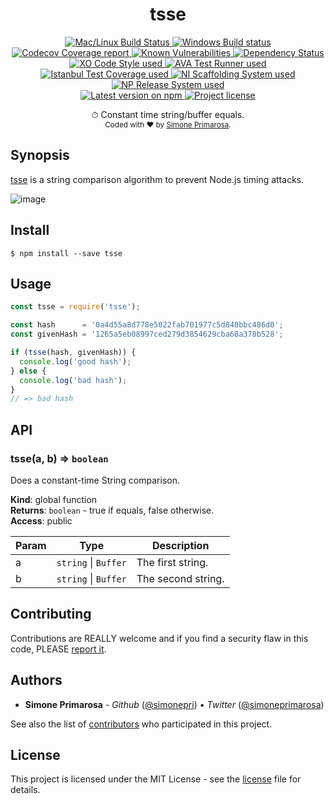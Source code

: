 <h1 align="center">
  <b>tsse</b>
</h1>
<p align="center">
  <!-- CI - TravisCI -->
  <a href="https://travis-ci.com/simonepri/tsse">
    <img src="https://img.shields.io/travis/com/simonepri/tsse/master.svg?label=MacOS%20%26%20Linux" alt="Mac/Linux Build Status" />
  </a>
  <!-- CI - AppVeyor -->
  <a href="https://ci.appveyor.com/project/simonepri/tsse">
    <img src="https://img.shields.io/appveyor/ci/simonepri/tsse/master.svg?label=Windows" alt="Windows Build status" />
  </a>
  <!-- Coverage - Codecov -->
  <a href="https://codecov.io/gh/simonepri/tsse">
    <img src="https://img.shields.io/codecov/c/github/simonepri/tsse/master.svg" alt="Codecov Coverage report" />
  </a>
  <!-- DM - Snyk -->
  <a href="https://snyk.io/test/github/simonepri/tsse?targetFile=package.json">
    <img src="https://snyk.io/test/github/simonepri/tsse/badge.svg?targetFile=package.json" alt="Known Vulnerabilities" />
  </a>
  <!-- DM - David -->
  <a href="https://david-dm.org/simonepri/tsse">
    <img src="https://david-dm.org/simonepri/tsse/status.svg" alt="Dependency Status" />
  </a>

  <br/>

  <!-- Code Style - XO-Prettier -->
  <a href="https://github.com/xojs/xo">
    <img src="https://img.shields.io/badge/code_style-XO+Prettier-5ed9c7.svg" alt="XO Code Style used" />
  </a>
  <!-- Test Runner - AVA -->
  <a href="https://github.com/avajs/ava">
    <img src="https://img.shields.io/badge/test_runner-AVA-fb3170.svg" alt="AVA Test Runner used" />
  </a>
  <!-- Test Coverage - Istanbul -->
  <a href="https://github.com/istanbuljs/nyc">
    <img src="https://img.shields.io/badge/test_coverage-NYC-fec606.svg" alt="Istanbul Test Coverage used" />
  </a>
  <!-- Init - ni -->
  <a href="https://github.com/simonepri/ni">
    <img src="https://img.shields.io/badge/initialized_with-ni-e74c3c.svg" alt="NI Scaffolding System used" />
  </a>
  <!-- Release - np -->
  <a href="https://github.com/sindresorhus/np">
    <img src="https://img.shields.io/badge/released_with-np-6c8784.svg" alt="NP Release System used" />
  </a>

  <br/>

  <!-- Version - npm -->
  <a href="https://www.npmjs.com/package/@kdf/salt">
    <img src="https://img.shields.io/npm/v/@kdf/salt.svg" alt="Latest version on npm" />
  </a>
  <!-- License - MIT -->
  <a href="https://github.com/simonepri/tsse/tree/master/license">
    <img src="https://img.shields.io/github/license/simonepri/tsse.svg" alt="Project license" />
  </a>
</p>
<p align="center">
  ⏱ Constant time string/buffer equals.

  <br/>

  <sub>
    Coded with ❤️ by <a href="#authors">Simone Primarosa</a>.
  </sub>
</p>

## Synopsis
[tsse][tsse] is a string comparison algorithm to prevent Node.js timing attacks.

![image](https://user-images.githubusercontent.com/3505087/28974043-59032a8c-7935-11e7-82a1-5e7335eccfe4.png)

## Install

```
$ npm install --save tsse
```

## Usage

```js
const tsse = require('tsse');

const hash      = '0a4d55a8d778e5022fab701977c5d840bbc486d0';
const givenHash = '1265a5eb08997ced279d3854629cba68a378b528';

if (tsse(hash, givenHash)) {
  console.log('good hash');
} else {
  console.log('bad hash');
}
// => bad hash
```

## API

<a name="tsse"></a>

### tsse(a, b) ⇒ <code>boolean</code>
Does a constant-time String comparison.

**Kind**: global function  
**Returns**: <code>boolean</code> - true if equals, false otherwise.  
**Access**: public  

| Param | Type | Description |
| --- | --- | --- |
| a | <code>string</code> \| <code>Buffer</code> | The first string. |
| b | <code>string</code> \| <code>Buffer</code> | The second string. |

## Contributing
Contributions are REALLY welcome and if you find a security flaw in this code, PLEASE [report it][new issue].

## Authors
- **Simone Primarosa** - *Github* ([@simonepri][github:simonepri]) • *Twitter* ([@simoneprimarosa][twitter:simoneprimarosa])

See also the list of [contributors][contributors] who participated in this project.

## License
This project is licensed under the MIT License - see the [license][license] file for details.


<!-- Links -->
[tsse]: https://github.com/simonepri/tsse/issues/new
[new issue]: https://github.com/simonepri/tsse/issues/new
[contributors]: https://github.com/simonepri/tsse/contributors

[license]: https://github.com/simonepri/tsse/tree/master/license

[github:simonepri]: https://github.com/simonepri
[twitter:simoneprimarosa]: http://twitter.com/intent/user?screen_name=simoneprimarosa
